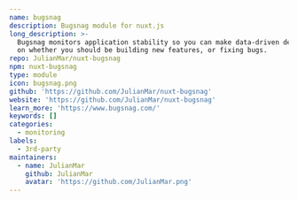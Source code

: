 ```yaml
---
name: bugsnag
description: Bugsnag module for nuxt.js
long_description: >-
  Bugsnag monitors application stability so you can make data-driven decisions
  on whether you should be building new features, or fixing bugs.
repo: JulianMar/nuxt-bugsnag
npm: nuxt-bugsnag
type: module
icon: bugsnag.png
github: 'https://github.com/JulianMar/nuxt-bugsnag'
website: 'https://github.com/JulianMar/nuxt-bugsnag'
learn_more: 'https://www.bugsnag.com/'
keywords: []
categories:
  - monitoring
labels:
  - 3rd-party
maintainers:
  - name: JulianMar
    github: JulianMar
    avatar: 'https://github.com/JulianMar.png'
---
```

